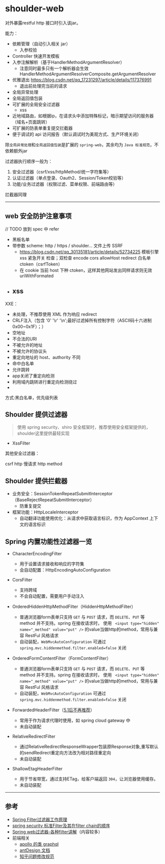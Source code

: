# shoulder-web

对外暴露restful http 接口时引入该jar。

能力：
- 依赖管理（自动引入相关 jar）
    - 入参校验
- Controller 快速开发模板
- 入参注解解析（基于HandlerMethodArgumentResolver）
    - 注意同时最多只有一个解析器会生效 HandlerMethodArgumentResolverComposite.getArgumentResolver
- 优雅退出 https://blog.csdn.net/qq_17231297/article/details/117376991
    - 退出前处理完当前的请求
- 全局异常处理
- 全局返回值包装
- 可扩展的全局安全过滤器
    - xss
- 近地域路由，如根据ip，在请求头中添加特殊标记，暗示期望访问的服务器（域名+页面跳转）
- 可扩展的防表单重复提交拦截器
- 便于调试的 api 访问报告（默认调试时为美观方式、生产环境关闭）

除`全局异常处理`和`全局返回值包装`是扩展的 `spring-web`，其余均为 `Java 标准规范`，不依赖额外jar

过滤器执行顺序一般为：

1. 安全过滤器（csrf/xss/httpMethod/统一字符集等）
2. 认证过滤器（单点登录、Oauth2、Session/Token校验等）
3. 功能/业务过滤器（权限过滤、菜单权限、前端路由等）

拦截器同理

----

## web 安全防护注意事项

// TODO 放到 spec 中 refer

- 黑板名单
- 带参数 scheme: http / https / shoulder... 文件上传 SSRF
    - https://blog.csdn.net/qq_30135181/article/details/52734225
      模板引擎xss 紧急开关 检查；双检查 encode cors allowHost redirect 白名单 ctoken（csrfToken）
    - 在 cookie 当前 host 下种 ctoken，这样其他网站发出同样请求则无效 uriWithFormated
- xss
  -

XXE：

- 未处理，不推荐使用 XML 作为响应 redirect
- CRLF注入（包含 '0' '\r' '\n';最好过滤掉所有控制字符（ASCII码十六进制 0x00~0x1F）；）
- 空地址
- 不合法的URI
- 不被允许的地址
- 不被允许的协议头
- 重定向地址的 host、authority 不同
- 命中白名单
- 允许跳转
- app关闭了重定向检测
- 利用域内跳转进行重定向检测绕过
-

方式:黑白名单，优先级列表

## Shoulder 提供过滤器

> 使用 spring security、shiro 安全框架时，推荐使用安全框架提供的，shoulder这里提供最轻实现

- XssFilter

其他安全过滤器：

csrf
http 慢请求
http method

## Shoulder 提供拦截器

- 业务安全：SessionTokenRepeatSubmitInterceptor（BaseRejectRepeatSubmitInterceptor）
    - 防重复提交
- 框架功能：HttpLocaleInterceptor
    - 自动翻译功能使用优化：从请求中获取语言标识，作为 AppContext 上下文的语言标识

## Spring 内置功能性过滤器一览

- CharacterEncodingFilter
    - 用于设置请求接收和响应的字符集
    - 会自动配置：HttpEncodingAutoConfiguration

- CorsFilter
    - 支持跨域
    - 不会自动配置，需要用户手动注入

- OrderedHiddenHttpMethodFilter（HiddenHttpMethodFilter）
    - 普通浏览器form表单只支持 `GET` 与 `POST` 请求，而 `DELETE`、`PUT` 等 method 并不支持。spring 在接收请求时，
      使用 ` <input type="hidden" name="_method" value="put" />` 的value当做http的method，常用与兼容 RestFul 风格请求
    - 自动装配，`WebMvcAutoConfiguration` 可通过 `spring.mvc.hiddenmethod.filter.enabled=false` 关闭

- OrderedFormContentFilter（FormContentFilter）
    - 普通浏览器form表单只支持 `GET` 与 `POST` 请求，而 `DELETE`、`PUT` 等 method 并不支持。spring 在接收请求时，
      使用 ` <input type="hidden" name="_method" value="put" />` 的value当做http的method，常用与兼容 RestFul 风格请求
    - 自动装配，`WebMvcAutoConfiguration` 可通过 `spring.mvc.hiddenmethod.filter.enabled=false` 关闭

- ForwardedHeaderFilter（[5.1后不再推荐](https://docs.spring.io/spring/docs/current/javadoc-api/org/springframework/web/filter/reactive/ForwardedHeaderFilter.html)）
    - 常用于作为请求代理时使用，如 spring cloud gateway 中
    - 未自动装配

- RelativeRedirectFilter
    - 通过RelativeRedirectResponseWrapper包装原Response对象,重写默认的sendRedirect重定向方法改为相对路径重定向
    - 未自动装配

- ShallowEtagHeaderFilter
    - 用于节省带宽，通过支持ETag，给客户端返回 `304`，让浏览器使用缓存。
    - 未自动装配

----

## 参考

- [Spring Filter过滤器工作原理](https://blog.csdn.net/sadlay/article/details/86570411)
- [spring security 标准Filter及其在filter chain的顺序](https://blog.csdn.net/ZYC88888/article/details/86534515)
- [Spring web过滤器-各种filter讲解](https://blog.csdn.net/wei55255555/article/details/80611314)（内容较多）
- 前端相关
    - [apollo 的类 graphql](http://apollographql.com/)
    - [antDesign 文档](https://ant.design/docs/spec/introduce-cn)
    - [知乎问题修改规范](https://www.zhihu.com/question/20414919)
